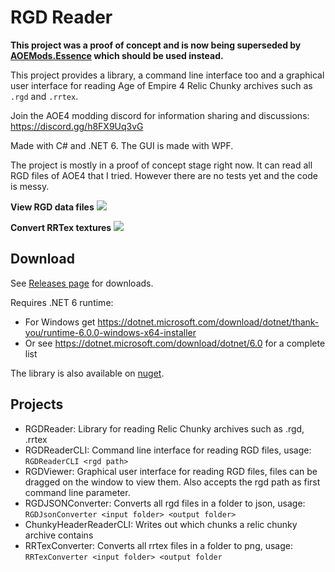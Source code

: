 # RGD Reader
**This project was a proof of concept and is now being superseded by [AOEMods.Essence](https://github.com/aoemods/AOEMods.Essence) which should be used instead.**

This project provides a library, a command line interface too and a graphical user interface for reading Age of Empire 4 Relic Chunky archives such as `.rgd` and `.rrtex`.

Join the AOE4 modding discord for information sharing and discussions: https://discord.gg/h8FX9Uq3vG

Made with C# and .NET 6. The GUI is made with WPF.

The project is mostly in a proof of concept stage right now. It can read all RGD files of AOE4 that I tried. However there are no tests yet and the code is messy.

**View RGD data files**
![](Media/RGDViewer.png)

**Convert RRTex textures**
![](Media/RRTexConverted.png)

## Download
See [Releases page](https://github.com/RobinKa/RGDReader/releases) for downloads.

Requires .NET 6 runtime:
- For Windows get https://dotnet.microsoft.com/download/dotnet/thank-you/runtime-6.0.0-windows-x64-installer
- Or see https://dotnet.microsoft.com/download/dotnet/6.0 for a complete list

The library is also available on [nuget](https://www.nuget.org/packages/RGDReader/).

## Projects
- RGDReader: Library for reading Relic Chunky archives such as .rgd, .rrtex
- RGDReaderCLI: Command line interface for reading RGD files, usage: `RGDReaderCLI <rgd path>`
- RGDViewer: Graphical user interface for reading RGD files, files can be dragged on the window to view them. Also accepts the rgd path as first command line parameter.
- RGDJSONConverter: Converts all rgd files in a folder to json, usage: `RGDJsonConverter <input folder> <output folder>`
- ChunkyHeaderReaderCLI: Writes out which chunks a relic chunky archive contains
- RRTexConverter: Converts all rrtex files in a folder to png, usage: `RRTexConverter <input folder> <output folder`
